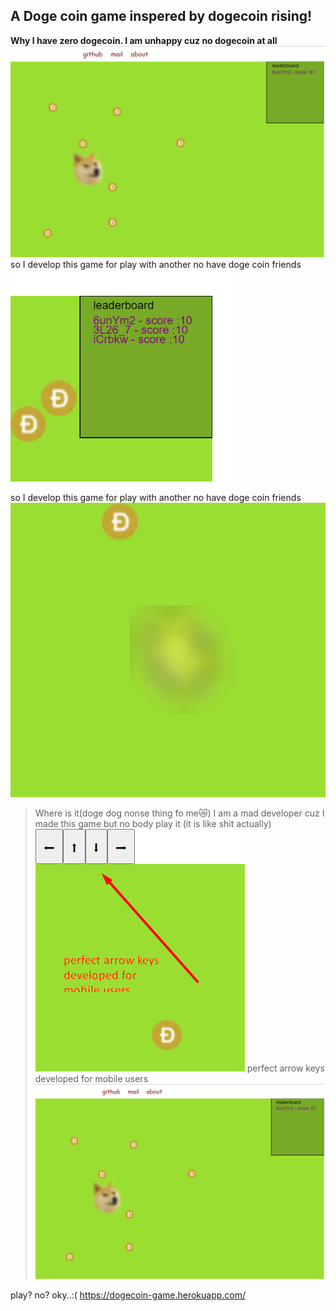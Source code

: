 ## A Doge coin game inspered by dogecoin rising!
<b>Why I have zero dogecoin. I am unhappy cuz no dogecoin at all</b>
![](1.png)
so I develop this game for play with another no have doge coin friends
![](3.png)
 
 so I develop this game for play with another no have doge coin friends 
![](4.png) 
>Where is it(doge dog nonse thing fo me😿)
I am a mad developer cuz I made this game but no body play it (it is like shit actually) 
![](2.png) 
perfect arrow keys 
developed for
mobile users![alt  text](1.png)

play? no? oky..:(
https://dogecoin-game.herokuapp.com/

